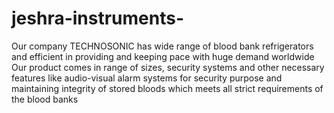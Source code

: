 # jeshra-instruments-
Our company TECHNOSONIC has wide range of blood bank refrigerators and efficient in providing and keeping pace with huge demand worldwide Our product comes in range of sizes, security systems and other necessary features like audio-visual alarm systems for security purpose and maintaining integrity of stored bloods which meets all strict requirements of the blood banks
